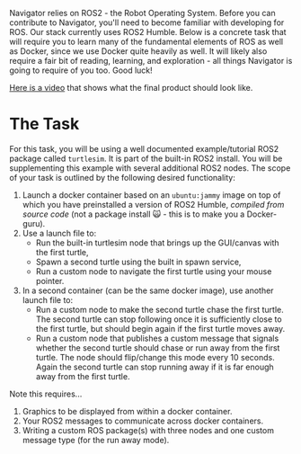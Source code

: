 Navigator relies on ROS2 - the Robot Operating System. Before you can contribute to Navigator, you'll need to become familiar with developing for ROS. Our stack currently uses ROS2 Humble. Below is a concrete task that will require you to learn many of the fundamental elements of ROS as well as Docker, since we use Docker quite heavily as well. It will likely also require a fair bit of reading, learning, and exploration - all things Navigator is going to require of you too.  Good luck!

[Here is a video](turtlesim_demo.mp4) that shows what the final product should look like.

# The Task

For this task, you will be using a well documented example/tutorial ROS2 package called `turtlesim`. It is part of the built-in ROS2 install. You will be supplementing this example with several additional ROS2 nodes. The scope of your task is outlined by the following desired functionality:

1. Launch a docker container based on an `ubuntu:jammy` image on top of which you have preinstalled a version of ROS2 Humble, *compiled from source code* (not a package install 🙀 - this is to make you a Docker-guru).
2. Use a launch file to:
    - Run the built-in turtlesim node that brings up the GUI/canvas with the first turtle, 
    - Spawn a second turtle using the built in spawn service,
    - Run a custom node to navigate the first turtle using your mouse pointer.
3. In a second container (can be the same docker image), use another launch file to: 
    - Run a custom node to make the second turtle chase the first turtle. The second turtle can stop following once it is sufficiently close to the first turtle, but should begin again if the first turtle moves away. 
    - Run a custom node that publishes a custom message that signals whether the second turtle should chase or run away from the first turtle. The node should flip/change this mode every 10 seconds.  Again the second turtle can stop running away if it is far enough away from the first turtle.  

Note this requires...
1. Graphics to be displayed from within a docker container.
2. Your ROS2 messages to communicate across docker containers.
3. Writing a custom ROS package(s) with three nodes and one custom message type (for the run away mode).
